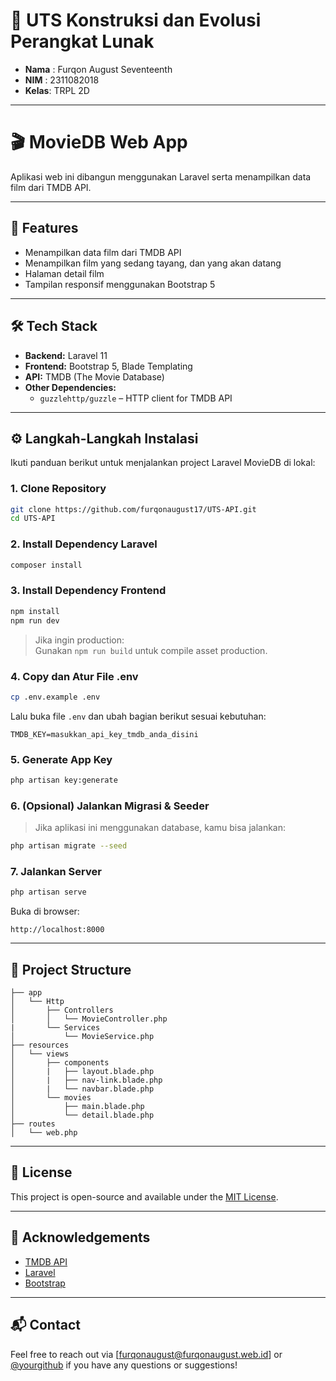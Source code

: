 # 📝 UTS Konstruksi dan Evolusi Perangkat Lunak

- **Nama** : Furqon August Seventeenth
- **NIM**  : 2311082018
- **Kelas**: TRPL 2D

---

# 🎬 MovieDB Web App

Aplikasi web ini dibangun menggunakan Laravel serta menampilkan data film dari TMDB API.

---

## 🚀 Features

- Menampilkan data film dari TMDB API
- Menampilkan film yang sedang tayang, dan yang akan datang
- Halaman detail film 
- Tampilan responsif menggunakan Bootstrap 5

---

## 🛠️ Tech Stack

- **Backend:** Laravel 11
- **Frontend:** Bootstrap 5, Blade Templating
- **API:** TMDB (The Movie Database)
- **Other Dependencies:**
  - `guzzlehttp/guzzle` – HTTP client for TMDB API

---

## ⚙️ Langkah-Langkah Instalasi

Ikuti panduan berikut untuk menjalankan project Laravel MovieDB di lokal:

### 1. **Clone Repository**

```bash
git clone https://github.com/furqonaugust17/UTS-API.git
cd UTS-API
```

### 2. **Install Dependency Laravel**

```bash
composer install
```

### 3. **Install Dependency Frontend**

```bash
npm install
npm run dev
```

> Jika ingin production:\
> Gunakan `npm run build` untuk compile asset production.

### 4. **Copy dan Atur File .env**

```bash
cp .env.example .env
```

Lalu buka file `.env` dan ubah bagian berikut sesuai kebutuhan:

```env
TMDB_KEY=masukkan_api_key_tmdb_anda_disini
```

### 5. **Generate App Key**

```bash
php artisan key:generate
```

### 6. **(Opsional) Jalankan Migrasi & Seeder**

> Jika aplikasi ini menggunakan database, kamu bisa jalankan:

```bash
php artisan migrate --seed
```

### 7. **Jalankan Server**

```bash
php artisan serve
```

Buka di browser:

```
http://localhost:8000
```

---

## 📁 Project Structure

```
├── app
│   └── Http
│       ├── Controllers
│       │   └── MovieController.php
|       └── Services
│           └── MovieService.php
├── resources
│   └── views
│       ├── components
│       |   ├── layout.blade.php
│       |   ├── nav-link.blade.php
│       |   └── navbar.blade.php
│       └── movies
│           ├── main.blade.php
│           └── detail.blade.php
├── routes
│   └── web.php
```

---

## 📄 License

This project is open-source and available under the [MIT License](LICENSE).

---

## 🙌 Acknowledgements

- [TMDB API](https://www.themoviedb.org/documentation/api)
- [Laravel](https://laravel.com)
- [Bootstrap](https://getbootstrap.com)

---

## 📬 Contact

Feel free to reach out via [[furqonaugust@furqonaugust.web.id](mailto\:furqonaugust@furqonaugust.web.id)] or [@yourgithub](https://github.com/furqonaugust17) if you have any questions or suggestions!


